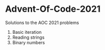 # Advent-Of-Code-2021
Solutions to the AOC 2021 problems

1. Basic iteration
2. Reading strings
3. Binary numbers
